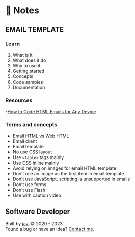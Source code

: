 # :memo: Notes
## EMAIL TEMPLATE
### Learn
1. What is it
2. What does it do
3. Why to use it
4. Getting started
5. Concepts
6. Code samples
7. Documentation
### Resources
-[How to Code HTML Emails for Any Device](https://www.campaignmonitor.com/dev-resources/guides/coding-html-emails/)
### Terms and concepts
- Email HTML vs Web HTML
- Email client
- Email template
- No use CSS layout
- Use ```<table>``` tags mainly
- Use CSS inline mainly
- Avoid relying on images for email HTML template
- Don’t use an image as the first item in email template
- Don’t use JavaScript, scripting is unsupported in emails
- Don’t use forms
- Don’t use Flash
- Use with caution video
## Software Developer
Built by [javi](https://github.com/javi0b01/) :copyright: 2020 - 2023  
Found a bug or have an idea? [Contact me](https://www.linkedin.com/in/javi0b01/).
